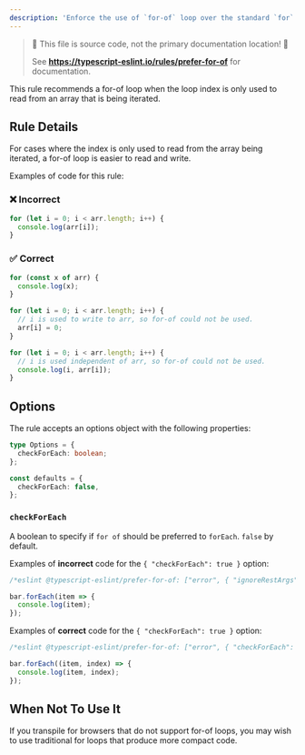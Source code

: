 ```yaml
---
description: 'Enforce the use of `for-of` loop over the standard `for` loop and `forEach` where possible'.
---
```


> 🛑 This file is source code, not the primary documentation location! 🛑
>
> See **https://typescript-eslint.io/rules/prefer-for-of** for documentation.

This rule recommends a for-of loop when the loop index is only used to read from an array that is being iterated.

## Rule Details

For cases where the index is only used to read from the array being iterated, a for-of loop is easier to read and write.

Examples of code for this rule:

<!--tabs-->

### ❌ Incorrect

```js
for (let i = 0; i < arr.length; i++) {
  console.log(arr[i]);
}
```

### ✅ Correct

```js
for (const x of arr) {
  console.log(x);
}

for (let i = 0; i < arr.length; i++) {
  // i is used to write to arr, so for-of could not be used.
  arr[i] = 0;
}

for (let i = 0; i < arr.length; i++) {
  // i is used independent of arr, so for-of could not be used.
  console.log(i, arr[i]);
}
```

## Options

The rule accepts an options object with the following properties:

```ts
type Options = {
  checkForEach: boolean;
};

const defaults = {
  checkForEach: false,
};
```

### `checkForEach`

A boolean to specify if `for of` should be preferred to `forEach`. `false` by default.

Examples of **incorrect** code for the `{ "checkForEach": true }` option:

```ts
/*eslint @typescript-eslint/prefer-for-of: ["error", { "ignoreRestArgs": true }]*/

bar.forEach(item => {
  console.log(item);
});
```

Examples of **correct** code for the `{ "checkForEach": true }` option:

```ts
/*eslint @typescript-eslint/prefer-for-of: ["error", { "checkForEach": true }]*/

bar.forEach((item, index) => {
  console.log(item, index);
});
```

## When Not To Use It

If you transpile for browsers that do not support for-of loops, you may wish to use traditional for loops that produce more compact code.
